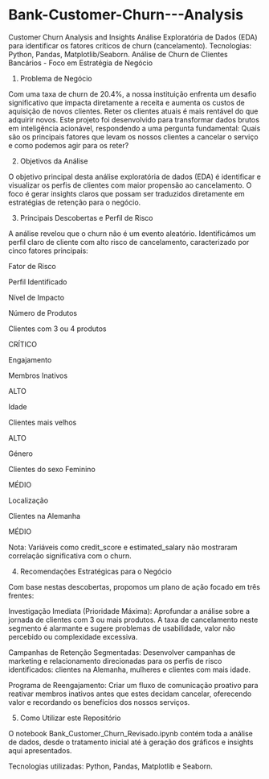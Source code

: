# Bank-Customer-Churn---Analysis
Customer Churn Analysis and Insights  Análise Exploratória de Dados (EDA) para identificar os fatores críticos de churn (cancelamento).  Tecnologias: Python, Pandas, Matplotlib/Seaborn.
Análise de Churn de Clientes Bancários - Foco em Estratégia de Negócio

1. Problema de Negócio

Com uma taxa de churn de 20.4%, a nossa instituição enfrenta um desafio significativo que impacta diretamente a receita e aumenta os custos de aquisição de novos clientes. Reter os clientes atuais é mais rentável do que adquirir novos. Este projeto foi desenvolvido para transformar dados brutos em inteligência acionável, respondendo a uma pergunta fundamental: Quais são os principais fatores que levam os nossos clientes a cancelar o serviço e como podemos agir para os reter?

2. Objetivos da Análise

O objetivo principal desta análise exploratória de dados (EDA) é identificar e visualizar os perfis de clientes com maior propensão ao cancelamento. O foco é gerar insights claros que possam ser traduzidos diretamente em estratégias de retenção para o negócio.

3. Principais Descobertas e Perfil de Risco

A análise revelou que o churn não é um evento aleatório. Identificámos um perfil claro de cliente com alto risco de cancelamento, caracterizado por cinco fatores principais:

Fator de Risco

Perfil Identificado

Nível de Impacto

Número de Produtos

Clientes com 3 ou 4 produtos

CRÍTICO

Engajamento

Membros Inativos

ALTO

Idade

Clientes mais velhos

ALTO

Género

Clientes do sexo Feminino

MÉDIO

Localização

Clientes na Alemanha

MÉDIO

Nota: Variáveis como credit_score e estimated_salary não mostraram correlação significativa com o churn.

4. Recomendações Estratégicas para o Negócio

Com base nestas descobertas, propomos um plano de ação focado em três frentes:

Investigação Imediata (Prioridade Máxima):
Aprofundar a análise sobre a jornada de clientes com 3 ou mais produtos. A taxa de cancelamento neste segmento é alarmante e sugere problemas de usabilidade, valor não percebido ou complexidade excessiva.

Campanhas de Retenção Segmentadas:
Desenvolver campanhas de marketing e relacionamento direcionadas para os perfis de risco identificados: clientes na Alemanha, mulheres e clientes com mais idade.

Programa de Reengajamento:
Criar um fluxo de comunicação proativo para reativar membros inativos antes que estes decidam cancelar, oferecendo valor e recordando os benefícios dos nossos serviços.

5. Como Utilizar este Repositório

O notebook Bank_Customer_Churn_Revisado.ipynb contém toda a análise de dados, desde o tratamento inicial até à geração dos gráficos e insights aqui apresentados.

Tecnologias utilizadas: Python, Pandas, Matplotlib e Seaborn.
